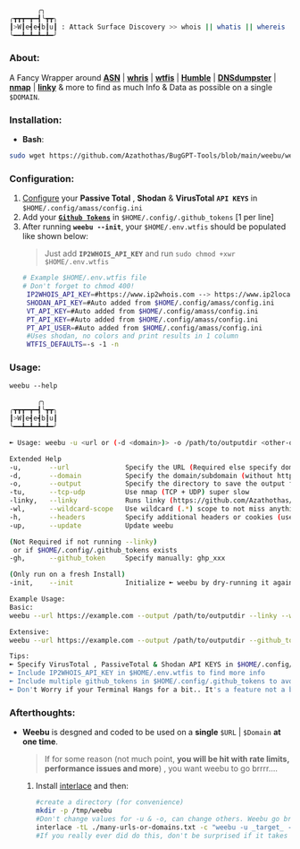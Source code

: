  ```bash
        ╭╮
╭┳┳┳━┳━┫╰┳┳╮
┃>W┃e┫e┫b┃u┃ : Attack Surface Discovery >> whois || whatis || whereis  
╰━━┻━┻━┻━┻━╯
```
### About:
A Fancy Wrapper around [**ASN**](https://github.com/nitefood/asn) | [**whris**](https://github.com/harakeishi/whris) | [**wtfis**](https://github.com/pirxthepilot/wtfis) | [**Humble**](https://github.com/rfc-st/humble) | [**DNSdumpster**](https://github.com/nmmapper/dnsdumpster) | [**nmap**](https://github.com/nmap/nmap) | [**linky**](https://github.com/Azathothas/BugGPT-Tools/tree/main/linky) & more to find as much Info & Data as possible on a single `$DOMAIN`.

### **Installation**:
 - **Bash**: 
```bash 
sudo wget https://github.com/Azathothas/BugGPT-Tools/blob/main/weebu/weebu.sh -O /usr/local/bin/weebu && sudo chmod +xwr /usr/local/bin/weebu && weebu --init
``` 

### Configuration:
 1. [Configure](https://github.com/owasp-amass/amass/blob/master/examples/config.ini) your **Passive Total** , **Shodan** & **VirusTotal** **`API KEYS`** in `$HOME/.config/amass/config.ini`
 2. Add your [**`Github Tokens`**](https://docs.github.com/en/enterprise-server@3.4/authentication/keeping-your-account-and-data-secure/creating-a-personal-access-token) in `$HOME/.config/.github_tokens` [1 per line]
 3. After running **`weebu --init`**, your `$HOME/.env.wtfis` should be populated like shown below:
    > Just add **`IP2WHOIS_API_KEY`** and run `sudo chmod +xwr $HOME/.env.wtfis`
    ```bash
    # Example $HOME/.env.wtfis file
    # Don't forget to chmod 400!
     IP2WHOIS_API_KEY=#https://www.ip2whois.com --> https://www.ip2location.io/sign-up -->#API Key --> https://www.ip2location.io/dashboard
     SHODAN_API_KEY=#Auto added from $HOME/.config/amass/config.ini
     VT_API_KEY=#Auto added from $HOME/.config/amass/config.ini
     PT_API_KEY=#Auto added from $HOME/.config/amass/config.ini
     PT_API_USER=#Auto added from $HOME/.config/amass/config.ini
     #Uses shodan, no colors and print results in 1 column
     WTFIS_DEFAULTS=-s -1 -n
    ```
### Usage:
`weebu --help`
```bash
       ╭╮
╭┳┳┳━┳━┫╰┳┳╮
┃>W┃e┫e┫b┃u┃
╰━━┻━┻━┻━┻━╯

➼ Usage: weebu -u <url or (-d <domain>)> -o /path/to/outputdir <other-options, see --help>

Extended Help
-u,       --url              Specify the URL (Required else specify domain (--domain))
-d,       --domain           Specify the domain/subdomain (without http|https)
-o,       --output           Specify the directory to save the output files (Required)
-tu,      --tcp-udp          Use nmap (TCP + UDP) super slow
-linky,   --linky            Runs linky (https://github.com/Azathothas/BugGPT-Tools/tree/main/linky)
-wl,      --wildcard-scope   Use wildcard (.*) scope to not miss anything
-h,       --headers          Specify additional headers or cookies (use "", optional)
-up,      --update           Update weebu

(Not Required if not running --linky)
 or if $HOME/.config/.github_tokens exists
-gh,      --github_token     Specify manually: ghp_xxx

(Only run on a fresh Install)
-init,    --init             Initialize ➼ weebu by dry-running it against example.com

Example Usage: 
Basic: 
weebu --url https://example.com --output /path/to/outputdir --linky --wildcard-scope

Extensive: 
weebu --url https://example.com --output /path/to/outputdir --github_token ghp_xyz --headers "Authorization: Bearer token; Cookie: cookie_value" --linky --wildcard-scope --tcp_udp

Tips: 
➼ Specify VirusTotal , PassiveTotal & Shodan API KEYS in $HOME/.config/amass/config.ini if you haven't already!
➼ Include IP2WHOIS_API_KEY in $HOME/.env.wtfis to find more info
➼ Include multiple github_tokens in $HOME/.config/.github_tokens to avoid rate limits
➼ Don't Worry if your Terminal Hangs for a bit.. It's a feature not a bug
```

### Afterthoughts:
 - **Weebu** is desgned and coded to be used on a **single** `$URL` | `$Domain` **at one time**.
    > If for some reason (not much point, **you will be hit with rate limits, performance issues and more**) , you want weebu to go brrrr....
    1. Install [interlace](https://github.com/codingo/Interlace) and then: 
        ```bash
        #create a directory (for convenience)
        mkdir -p /tmp/weebu
        #Don't change values for -u & -o, can change others. Weebu go brrrrr
        interlace -tL ./many-urls-or-domains.txt -c "weebu -u _target_ -o /tmp/linky/_cleantarget_-weebu <other-weebu-options> 2>&1" -threads 69
        #If you really ever did do this, don't be surprised if it takes toooooooo long
        ```
